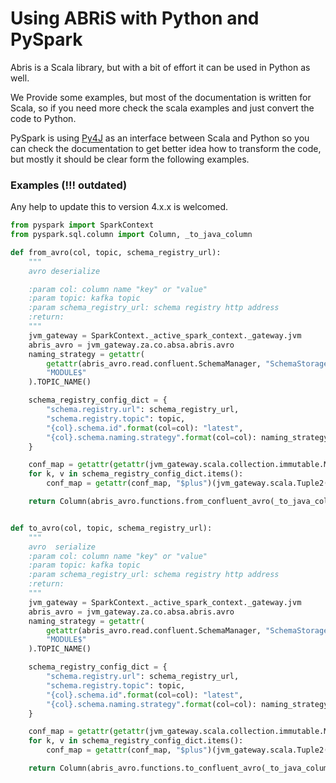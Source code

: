 # Using ABRiS with Python and PySpark
Abris is a Scala library, but with a bit of effort it can be used in Python as well.

We Provide some examples, but most of the documentation is written for Scala, so if you need more check the scala examples and just convert the code to Python.

PySpark is using [Py4J](https://www.py4j.org/) as an interface between Scala and Python so you can check the documentation to get better idea how to transform the code, 
but mostly it should be clear form the following examples.

### Examples (!!! outdated)
Any help to update this to version 4.x.x is welcomed.
```Python
from pyspark import SparkContext
from pyspark.sql.column import Column, _to_java_column

def from_avro(col, topic, schema_registry_url):
    """
    avro deserialize

    :param col: column name "key" or "value"
    :param topic: kafka topic
    :param schema_registry_url: schema registry http address
    :return:
    """
    jvm_gateway = SparkContext._active_spark_context._gateway.jvm
    abris_avro = jvm_gateway.za.co.absa.abris.avro
    naming_strategy = getattr(
        getattr(abris_avro.read.confluent.SchemaManager, "SchemaStorageNamingStrategies$"),
        "MODULE$"
    ).TOPIC_NAME()

    schema_registry_config_dict = {
        "schema.registry.url": schema_registry_url,
        "schema.registry.topic": topic,
        "{col}.schema.id".format(col=col): "latest",
        "{col}.schema.naming.strategy".format(col=col): naming_strategy
    }

    conf_map = getattr(getattr(jvm_gateway.scala.collection.immutable.Map, "EmptyMap$"), "MODULE$")
    for k, v in schema_registry_config_dict.items():
        conf_map = getattr(conf_map, "$plus")(jvm_gateway.scala.Tuple2(k, v))

    return Column(abris_avro.functions.from_confluent_avro(_to_java_column(col), conf_map))


def to_avro(col, topic, schema_registry_url):
    """
    avro  serialize
    :param col: column name "key" or "value"
    :param topic: kafka topic
    :param schema_registry_url: schema registry http address
    :return:
    """
    jvm_gateway = SparkContext._active_spark_context._gateway.jvm
    abris_avro = jvm_gateway.za.co.absa.abris.avro
    naming_strategy = getattr(
        getattr(abris_avro.read.confluent.SchemaManager, "SchemaStorageNamingStrategies$"),
        "MODULE$"
    ).TOPIC_NAME()

    schema_registry_config_dict = {
        "schema.registry.url": schema_registry_url,
        "schema.registry.topic": topic,
        "{col}.schema.id".format(col=col): "latest", 
        "{col}.schema.naming.strategy".format(col=col): naming_strategy
    }

    conf_map = getattr(getattr(jvm_gateway.scala.collection.immutable.Map, "EmptyMap$"), "MODULE$")
    for k, v in schema_registry_config_dict.items():
        conf_map = getattr(conf_map, "$plus")(jvm_gateway.scala.Tuple2(k, v))

    return Column(abris_avro.functions.to_confluent_avro(_to_java_column(col), conf_map))
```
